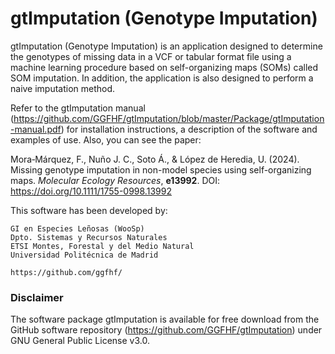 # gtImputation (Genotype Imputation)

gtImputation (Genotype Imputation) is an application designed to determine the genotypes of missing data
in a VCF or tabular format file using a machine learning procedure based on self-organizing maps (SOMs) called SOM imputation.
In addition, the application is also designed to perform a naive imputation method.

Refer to the gtImputation manual (https://github.com/GGFHF/gtImputation/blob/master/Package/gtImputation-manual.pdf)
for installation instructions, a description of the software and examples of use. Also, you can see the paper:

Mora‐Márquez, F., Nuño J. C., Soto Á., & López de Heredia, U. (2024).
Missing genotype imputation in non-model species using self-organizing maps. *Molecular Ecology Resources*, **e13992**.
DOI: https://doi.org/10.1111/1755-0998.13992

This software has been developed by:

    GI en Especies Leñosas (WooSp)
    Dpto. Sistemas y Recursos Naturales
    ETSI Montes, Forestal y del Medio Natural
    Universidad Politécnica de Madrid
    
    https://github.com/ggfhf/

### Disclaimer

The software package gtImputation is available for free download from the GitHub software repository
(https://github.com/GGFHF/gtImputation) under GNU General Public License v3.0.
